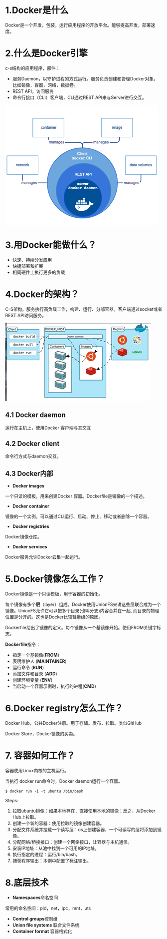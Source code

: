 
# 1.Docker是什么

Docker是一个开发，包装，运行应用程序的开放平台。能够提高开发，部署速度。

# 2.什么是Docker引擎

c-s结构的应用程序，部件：

- 服务Daemon，以守护进程的方式运行。服务负责创建和管理Docker对象，比如镜像，容器，网络，数据卷。
- REST API，访问服务
- 命令行接口（CLI）客户端，CLI通过REST API来与Server进行交互。

![](/assets/dockerengine.png)

# 3.用Docker能做什么？

- 快速、持续分发应用
- 快捷部署和扩展
- 相同硬件上执行更多的负载

# 4.Docker的架构？

C-S架构。服务执行高负载工作，构建、运行、分部容器。客户端通过socket或者REST API访问服务。

![](/assets/dockerarchtecture.png)

## 4.1 Docker daemon

运行在主机上，使用Docker 客户端与其交互

## 4.2 Docker client

命令行方式与daemon交互。

## 4.3 Docker内部

- **Docker images**

一个只读的模板，用来创建Docker 容器。Dockerfile是镜像的一个描述。

- **Docker container**

镜像的一个实例。可以通过CLI运行、启动、停止、移动或者删除一个容器。

- **Docker registries**

Docker镜像仓库。

- **Docker services**

Docker服务允许Docker云集一起运行。

# 5.Docker镜像怎么工作？

Docker镜像是一个只读模板，用于容器的初始化。

每个镜像有多个**层**（layer）组成。Docker使用UnionFS来讲这些层联合成为一个镜像。UnionFS允许它可以把多个目录(也叫分支)内容合并在一起, 而目录的物理位置是分开的。这也是Docker比较轻量级的原因。

Dockerfile给出了镜像的定义。每个镜像从一个基镜像开始。使用FROM关键字标志。

**Dockerfile**指令：

- 指定一个基镜像(**FROM**)
- 表明维护人 (**MAINTAINER**)
- 运行命令 (**RUN**)
- 添加文件和目录 (**ADD**)
- 创建环境变量 (**ENV**)
- 当启动一个容器示例时，执行的进程(**CMD**)

# 6.Docker registry怎么工作？

Docker Hub，公共Docker注册。用于存储。发布，拉取。类似GitHub

Docker Store，Docker镜像的买卖。

# 7. 容器如何工作？

容器使用Linux内核的主机运行。

当执行 docker run命令时，Docker daemon运行一个容器。

```
$ docker run -i -t ubuntu /bin/bash
```
Steps:

1. 拉取ubuntu镜像：如果本地存在，直接使用本地的镜像；反之，从Docker Hub上拉取。
2. 创建一个新的容器：使用拉取的镜像创建容器。
3. 分配文件系统并挂载一个读写层：os上创建容器，一个可读写的层将添加到镜像。
4. 分配网络/桥接接口：创建一个网络接口，让容器与主机通信。
5. 安装IP地址：从池中找到一个可用的IP地址。
6. 执行指定的进程：运行/bin/bash。
7. 捕获程序输出：本例中配置了标注输出。


# 8.底层技术

- **Namespaces**命名空间
  
常用的命名空间：pid，net，ipc，mnt，uts
- **Control groups**控制组
- **Union file systems** 联合文件系统
- **Container format** 容器格式化
